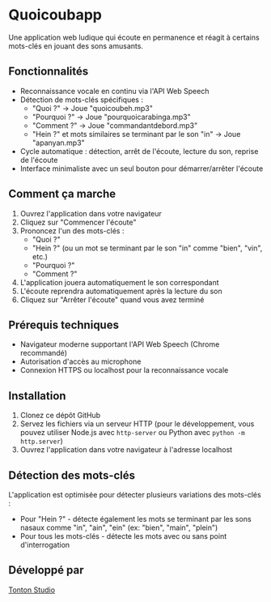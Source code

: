 # Quoicoubapp

Une application web ludique qui écoute en permanence et réagit à certains mots-clés en jouant des sons amusants.

## Fonctionnalités

- Reconnaissance vocale en continu via l'API Web Speech
- Détection de mots-clés spécifiques :
  - "Quoi ?" → Joue "quoicoubeh.mp3"
  - "Pourquoi ?" → Joue "pourquoicarabinga.mp3"
  - "Comment ?" → Joue "commandantdebord.mp3"
  - "Hein ?" et mots similaires se terminant par le son "in" → Joue "apanyan.mp3"
- Cycle automatique : détection, arrêt de l'écoute, lecture du son, reprise de l'écoute
- Interface minimaliste avec un seul bouton pour démarrer/arrêter l'écoute

## Comment ça marche

1. Ouvrez l'application dans votre navigateur
2. Cliquez sur "Commencer l'écoute"
3. Prononcez l'un des mots-clés :
   - "Quoi ?"
   - "Hein ?" (ou un mot se terminant par le son "in" comme "bien", "vin", etc.)
   - "Pourquoi ?"
   - "Comment ?"
4. L'application jouera automatiquement le son correspondant
5. L'écoute reprendra automatiquement après la lecture du son
6. Cliquez sur "Arrêter l'écoute" quand vous avez terminé

## Prérequis techniques

- Navigateur moderne supportant l'API Web Speech (Chrome recommandé)
- Autorisation d'accès au microphone
- Connexion HTTPS ou localhost pour la reconnaissance vocale

## Installation

1. Clonez ce dépôt GitHub
2. Servez les fichiers via un serveur HTTP (pour le développement, vous pouvez utiliser Node.js avec `http-server` ou Python avec `python -m http.server`)
3. Ouvrez l'application dans votre navigateur à l'adresse localhost

## Détection des mots-clés

L'application est optimisée pour détecter plusieurs variations des mots-clés :

- Pour "Hein ?" - détecte également les mots se terminant par les sons nasaux comme "in", "ain", "ein" (ex: "bien", "main", "plein")
- Pour tous les mots-clés - détecte les mots avec ou sans point d'interrogation

## Développé par

[Tonton Studio](https://github.com/TontonStudio)
